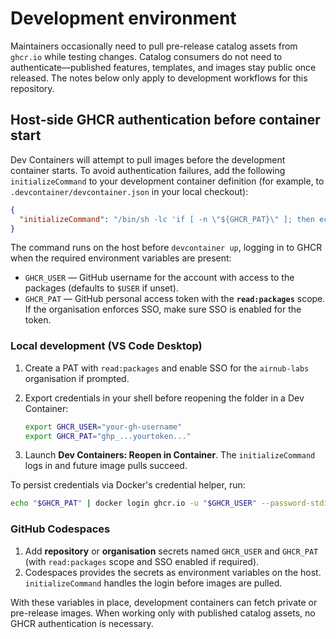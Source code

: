 # Development environment

Maintainers occasionally need to pull pre-release catalog assets from `ghcr.io` while testing changes. Catalog consumers do not need to authenticate—published features, templates, and images stay public once released. The notes below only apply to development workflows for this repository.

## Host-side GHCR authentication before container start

Dev Containers will attempt to pull images before the development container starts. To avoid authentication failures, add the following `initializeCommand` to your development container definition (for example, to `.devcontainer/devcontainer.json` in your local checkout):

```json
{
  "initializeCommand": "/bin/sh -lc 'if [ -n \"${GHCR_PAT}\" ]; then echo \"$GHCR_PAT\" | docker login ghcr.io -u ${GHCR_USER:-$USER} --password-stdin || true; fi'"
}
```

The command runs on the host before `devcontainer up`, logging in to GHCR when the required environment variables are present:

- `GHCR_USER` — GitHub username for the account with access to the packages (defaults to `$USER` if unset).
- `GHCR_PAT` — GitHub personal access token with the **`read:packages`** scope. If the organisation enforces SSO, make sure SSO is enabled for the token.

### Local development (VS Code Desktop)

1. Create a PAT with `read:packages` and enable SSO for the `airnub-labs` organisation if prompted.
2. Export credentials in your shell before reopening the folder in a Dev Container:

   ```bash
   export GHCR_USER="your-gh-username"
   export GHCR_PAT="ghp_...yourtoken..."
   ```

3. Launch **Dev Containers: Reopen in Container**. The `initializeCommand` logs in and future image pulls succeed.

To persist credentials via Docker's credential helper, run:

```bash
echo "$GHCR_PAT" | docker login ghcr.io -u "$GHCR_USER" --password-stdin
```

### GitHub Codespaces

1. Add **repository** or **organisation** secrets named `GHCR_USER` and `GHCR_PAT` (with `read:packages` scope and SSO enabled if required).
2. Codespaces provides the secrets as environment variables on the host. `initializeCommand` handles the login before images are pulled.

With these variables in place, development containers can fetch private or pre-release images. When working only with published catalog assets, no GHCR authentication is necessary.
